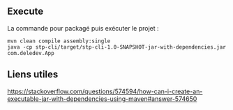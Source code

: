 ## Execute
La commande pour packagé puis exécuter le projet :
```
mvn clean compile assembly:single
java -cp stp-cli/target/stp-cli-1.0-SNAPSHOT-jar-with-dependencies.jar com.deledev.App
```

## Liens utiles
https://stackoverflow.com/questions/574594/how-can-i-create-an-executable-jar-with-dependencies-using-maven#answer-574650
